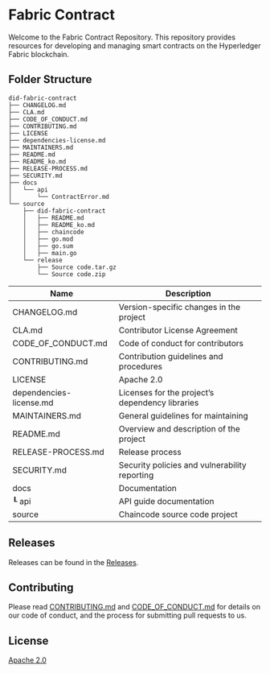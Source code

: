 # Fabric Contract
Welcome to the Fabric Contract Repository. 
This repository provides resources for developing and managing smart contracts on the Hyperledger Fabric blockchain.

## Folder Structure
```
did-fabric-contract
├── CHANGELOG.md
├── CLA.md
├── CODE_OF_CONDUCT.md
├── CONTRIBUTING.md
├── LICENSE
├── dependencies-license.md
├── MAINTAINERS.md
├── README.md
├── README_ko.md
├── RELEASE-PROCESS.md
├── SECURITY.md
├── docs
│   └── api
│       └── ContractError.md 
└── source
    ├── did-fabric-contract
    │   ├── README.md
    │   ├── README_ko.md
    │   ├── chaincode
    │   ├── go.mod
    │   ├── go.sum
    │   ├── main.go
    └── release
        ├── Source code.tar.gz
        └── Source code.zip
```

| Name                    | Description                                     |
| ----------------------- | ----------------------------------------------- |
| CHANGELOG.md            | Version-specific changes in the project         |
| CLA.md                  | Contributor License Agreement                   |
| CODE_OF_CONDUCT.md      | Code of conduct for contributors                |
| CONTRIBUTING.md         | Contribution guidelines and procedures          |
| LICENSE                 | Apache 2.0                                      |
| dependencies-license.md | Licenses for the project’s dependency libraries |
| MAINTAINERS.md          | General guidelines for maintaining              |
| README.md               | Overview and description of the project         |
| RELEASE-PROCESS.md      | Release process                                 |
| SECURITY.md             | Security policies and vulnerability reporting   |
| docs                    | Documentation                                   |
| ┖ api                   | API guide documentation                         |
| source                  | Chaincode source code project                   |


## Releases
Releases can be found in the [Releases](https://github.com/OmniOneID/did-fabric-contract/releases).

## Contributing

Please read [CONTRIBUTING.md](CONTRIBUTING.md) and [CODE_OF_CONDUCT.md](CODE_OF_CONDUCT.md) for details on our code of conduct, and the process for submitting pull requests to us.


## License
[Apache 2.0](LICENSE)
